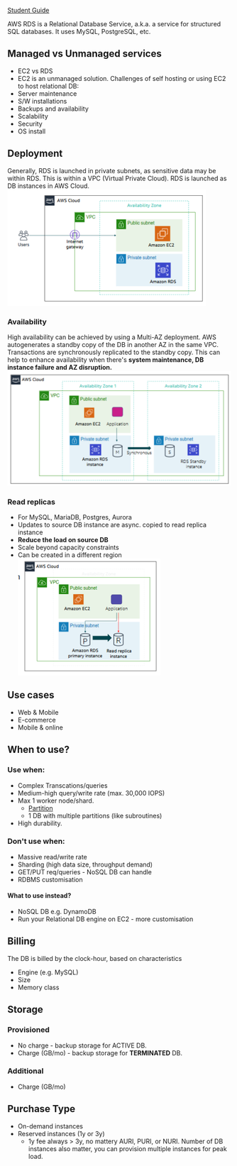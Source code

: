 [Student Guide](https://awsacademy.instructure.com/courses/45181/modules/items/3885326)

AWS RDS is a Relational Database Service, a.k.a. a service for structured SQL databases.
It uses MySQL, PostgreSQL, etc.
## Managed vs Unmanaged services
- EC2 vs RDS
- EC2 is an unmanaged solution.
Challenges of self hosting or using EC2 to host relational DB:
- Server maintenance
- S/W installations
- Backups and availability
- Scalability 
- Security
- OS install


## Deployment
Generally, RDS is launched in private subnets, as sensitive data may be within RDS. This is within a VPC (Virtual Private Cloud).
RDS is launched as DB instances in AWS Cloud.
![image](Pasted%20image%2020230628105537.png)

### Availability
High availability can be achieved by using a Multi-AZ deployment.
AWS autogenerates a standby copy of the DB in another AZ in the same VPC. 
Transactions are synchronously replicated to the standby copy.
This can help to enhance availability when there's **system maintenance, DB instance failure and AZ disruption.**  
![image](Pasted%20image%2020230628105520.png)

### Read replicas
- For MySQL, MariaDB, Postgres, Aurora
- Updates to source DB instance are async. copied to read replica instance
- **Reduce the load on source DB**
- Scale beyond capacity constraints
- Can be created in a different region  
![image](/Pasted%20image%2020230628103811.png)

## Use cases
- Web & Mobile
- E-commerce
- Mobile & online

## When to use?
### Use when:
- Complex Transcations/queries
- Medium-high query/write rate (max. 30,000 IOPS)
- Max 1 worker node/shard.
	- [Partition](https://en.wikipedia.org/wiki/Shard_(database_architecture))
	- 1 DB with multiple partitions (like subroutines)
- High durability.

### Don't use when:
- Massive read/write rate
- Sharding (high data size, throughput demand)
- GET/PUT req/queries - NoSQL DB can handle
- RDBMS customisation

#### What to use instead?
- NoSQL DB e.g. DynamoDB
- Run your Relational DB engine on EC2 - more customisation

## Billing
The DB is billed by the clock-hour, based on characteristics
- Engine (e.g. MySQL)
- Size
- Memory class

## Storage
### Provisioned
- No charge - backup storage for ACTIVE DB.
- Charge (GB/mo) - backup storage for **TERMINATED** DB.
### Additional
- Charge (GB/mo)


## Purchase Type
- On-demand instances
- Reserved instances (1y or 3y)
	- 1y fee always > 3y, no mattery AURI, PURI, or NURI.
Number of DB instances also matter, you can provision multiple instances for peak load.
